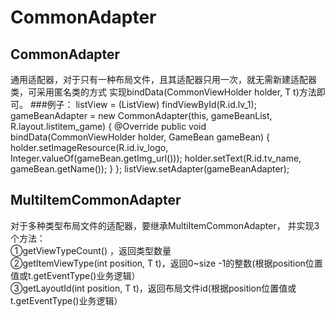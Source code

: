 # CommonAdapter
## CommonAdapter<T>
通用适配器，对于只有一种布局文件，且其适配器只用一次，就无需新建适配器类，可采用匿名类的方式
实现bindData(CommonViewHolder holder, T t)方法即可。
###例子：
  listView = (ListView) findViewById(R.id.lv_1);
  gameBeanAdapter = new CommonAdapter<GameBean>(this, gameBeanList, R.layout.listitem_game) {
      @Override
      public void bindData(CommonViewHolder holder, GameBean gameBean) {
          holder.setImageResource(R.id.iv_logo, Integer.valueOf(gameBean.getImg_url()));
          holder.setText(R.id.tv_name, gameBean.getName());
      }
  };
  listView.setAdapter(gameBeanAdapter);
## MultiItemCommonAdapter<T>
对于多种类型布局文件的适配器，要继承MultiItemCommonAdapter<T>，
并实现3个方法：</br>
①getViewTypeCount() ，返回类型数量</br>
②getItemViewType(int position, T t)，返回0~size -1的整数(根据position位置值或t.getEventType()业务逻辑）</br>
③getLayoutId(int position, T t)，返回布局文件id(根据position位置值或t.getEventType()业务逻辑）</br>
